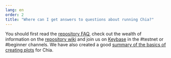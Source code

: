 ```yaml
---
lang: en
order: 2
title: "Where can I get answers to questions about running Chia?"
---
```


You should first read the [repository FAQ](https://github.com/Kale-Network/kale-blockchain/wiki/FAQ), check out the wealth of information on the [repository wiki](https://github.com/Kale-Network/kale-blockchain/wiki/) and  join us on [Keybase](https://keybase.io/team/chia_network.public) in the #testnet or #beginner channels. We have also created a good [summary of the basics of creating plots](https://www.chia.net/2021/02/22/plotting-basics.html) for Chia.
